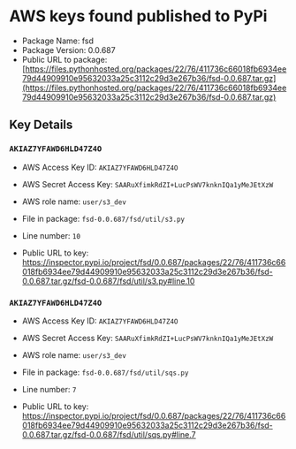 # AWS keys found published to PyPi

* Package Name: fsd
* Package Version: 0.0.687
* Public URL to package: [https://files.pythonhosted.org/packages/22/76/411736c66018fb6934ee79d44909910e95632033a25c3112c29d3e267b36/fsd-0.0.687.tar.gz](https://files.pythonhosted.org/packages/22/76/411736c66018fb6934ee79d44909910e95632033a25c3112c29d3e267b36/fsd-0.0.687.tar.gz)

## Key Details

### `AKIAZ7YFAWD6HLD47Z4O`

* AWS Access Key ID: `AKIAZ7YFAWD6HLD47Z4O`
* AWS Secret Access Key: `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` 
* AWS role name: `user/s3_dev`
* File in package: `fsd-0.0.687/fsd/util/s3.py`
* Line number: `10`

* Public URL to key: https://inspector.pypi.io/project/fsd/0.0.687/packages/22/76/411736c66018fb6934ee79d44909910e95632033a25c3112c29d3e267b36/fsd-0.0.687.tar.gz/fsd-0.0.687/fsd/util/s3.py#line.10



### `AKIAZ7YFAWD6HLD47Z4O`

* AWS Access Key ID: `AKIAZ7YFAWD6HLD47Z4O`
* AWS Secret Access Key: `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` 
* AWS role name: `user/s3_dev`
* File in package: `fsd-0.0.687/fsd/util/sqs.py`
* Line number: `7`

* Public URL to key: https://inspector.pypi.io/project/fsd/0.0.687/packages/22/76/411736c66018fb6934ee79d44909910e95632033a25c3112c29d3e267b36/fsd-0.0.687.tar.gz/fsd-0.0.687/fsd/util/sqs.py#line.7



